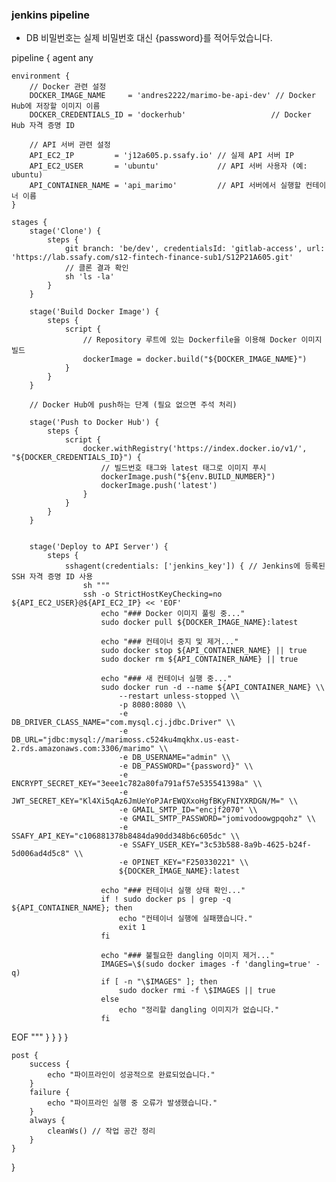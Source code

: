### jenkins pipeline
- DB 비밀번호는 실제 비밀번호 대신 {password}를 적어두었습니다.

pipeline {
agent any

    environment {
        // Docker 관련 설정
        DOCKER_IMAGE_NAME     = 'andres2222/marimo-be-api-dev' // Docker Hub에 저장할 이미지 이름
        DOCKER_CREDENTIALS_ID = 'dockerhub'                   // Docker Hub 자격 증명 ID
        
        // API 서버 관련 설정
        API_EC2_IP         = 'j12a605.p.ssafy.io' // 실제 API 서버 IP
        API_EC2_USER       = 'ubuntu'             // API 서버 사용자 (예: ubuntu)
        API_CONTAINER_NAME = 'api_marimo'         // API 서버에서 실행할 컨테이너 이름
    }

    stages {
        stage('Clone') {
            steps {
                git branch: 'be/dev', credentialsId: 'gitlab-access', url: 'https://lab.ssafy.com/s12-fintech-finance-sub1/S12P21A605.git'
                // 클론 결과 확인
                sh 'ls -la'
            }
        }
        
        stage('Build Docker Image') {
            steps {
                script {
                    // Repository 루트에 있는 Dockerfile을 이용해 Docker 이미지 빌드
                    dockerImage = docker.build("${DOCKER_IMAGE_NAME}")
                }
            }
        }
        
        // Docker Hub에 push하는 단계 (필요 없으면 주석 처리)
        
        stage('Push to Docker Hub') {
            steps {
                script {
                    docker.withRegistry('https://index.docker.io/v1/', "${DOCKER_CREDENTIALS_ID}") {
                        // 빌드번호 태그와 latest 태그로 이미지 푸시
                        dockerImage.push("${env.BUILD_NUMBER}")
                        dockerImage.push('latest')
                    }
                }
            }
        }
        
        
        stage('Deploy to API Server') {
            steps {
                sshagent(credentials: ['jenkins_key']) { // Jenkins에 등록된 SSH 자격 증명 ID 사용
                    sh """
                    ssh -o StrictHostKeyChecking=no ${API_EC2_USER}@${API_EC2_IP} << 'EOF'
                        echo "### Docker 이미지 풀링 중..."
                        sudo docker pull ${DOCKER_IMAGE_NAME}:latest
                        
                        echo "### 컨테이너 중지 및 제거..."
                        sudo docker stop ${API_CONTAINER_NAME} || true
                        sudo docker rm ${API_CONTAINER_NAME} || true
                        
                        echo "### 새 컨테이너 실행 중..."
                        sudo docker run -d --name ${API_CONTAINER_NAME} \\
                            --restart unless-stopped \\
                            -p 8080:8080 \\
                            -e DB_DRIVER_CLASS_NAME="com.mysql.cj.jdbc.Driver" \\
                            -e DB_URL="jdbc:mysql://marimoss.c524ku4mqkhx.us-east-2.rds.amazonaws.com:3306/marimo" \\
                            -e DB_USERNAME="admin" \\
                            -e DB_PASSWORD="{password}" \\
                            -e ENCRYPT_SECRET_KEY="3eee1c782a80fa791af57e535541398a" \\
                            -e JWT_SECRET_KEY="Kl4Xi5qAz6JmUeYoPJArEWQXxoHgfBKyFNIYXRDGN/M=" \\
                            -e GMAIL_SMTP_ID="encjf2070" \\
                            -e GMAIL_SMTP_PASSWORD="jomivodoowgpqohz" \\
                            -e SSAFY_API_KEY="c106881378b8484da90dd348b6c605dc" \\
                            -e SSAFY_USER_KEY="3c53b588-8a9b-4625-b24f-5d006ad4d5c8" \\
                            -e OPINET_KEY="F250330221" \\
                            ${DOCKER_IMAGE_NAME}:latest
                        
                        echo "### 컨테이너 실행 상태 확인..."
                        if ! sudo docker ps | grep -q ${API_CONTAINER_NAME}; then
                            echo "컨테이너 실행에 실패했습니다."
                            exit 1
                        fi
                        
                        echo "### 불필요한 dangling 이미지 제거..."
                        IMAGES=\$(sudo docker images -f 'dangling=true' -q)
                        if [ -n "\$IMAGES" ]; then
                            sudo docker rmi -f \$IMAGES || true
                        else
                            echo "정리할 dangling 이미지가 없습니다."
                        fi
EOF
"""
}
}
}
}

    post {
        success {
            echo "파이프라인이 성공적으로 완료되었습니다."
        }
        failure {
            echo "파이프라인 실행 중 오류가 발생했습니다."
        }
        always {
            cleanWs() // 작업 공간 정리
        }
    }
}
